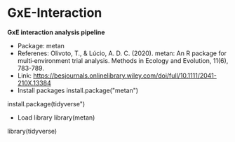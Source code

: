 # GxE-Interaction
**GxE interaction analysis pipeline**
* Package: metan
* Referenes: Olivoto, T., & Lúcio, A. D. C. (2020). metan: An R package for multi‐environment trial analysis. Methods in Ecology and Evolution, 11(6), 783-789.
* Link: https://besjournals.onlinelibrary.wiley.com/doi/full/10.1111/2041-210X.13384
* Install packages
install.package("metan")

install.package(tidyverse")
* Load library 
library(metan)

library(tidyverse)
